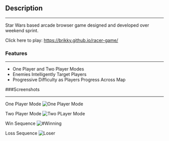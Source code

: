 ## Description
___
Star Wars based arcade browser game designed and developed over weekend sprint. 

Click here to play: https://brikky.github.io/racer-game/

### Features
___
* One Player and Two Player Modes
* Enemies Intelligently Target Players
* Progressive Difficulty as Players Progress Across Map

###Screenshots
____

One Player Mode
![One Player Mode](http://i.imgur.com/6B5Wctg.png)

Two Player Mode
![Two PLayer Mode](http://i.imgur.com/sGmJBIW.png)

Win Sequence
![#Winning](http://i.imgur.com/WSy4pvt.png)

Loss Sequence
![Loser](http://i.imgur.com/kJB0hRB.png)
